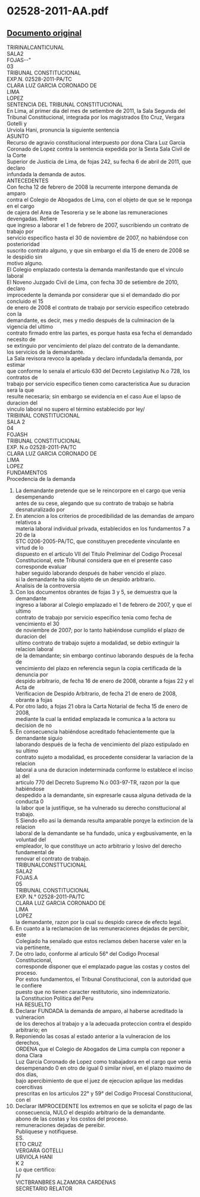 
02528-2011-AA.pdf
=================
  
[Documento original](https://tc.gob.pe/jurisprudencia/2011/02528-2011-AA.pdf)  
---  
TRIRINALCANTICUNAL  
SALA2  
FOJAS--"  
03  
TRIBUNAL CONSTITUCIONAL  
EXP.N. 02528-2011-PA/TC  
CLARA LUZ GARCIA CORONADO DE  
LIMA  
LOPEZ  
SENTENCIA DEL TRIBUNAL CONSTITUCIONAL  
En Lima, al primer dia del mes de setiembre de 2011, la Sala Segunda del  
Tribunal Constitucional, integrada por los magistrados Eto Cruz, Vergara Gotelli y  
Urviola Hani, pronuncia la siguiente sentencia  
ASUNTO  
Recurso de agravio constitucional interpuesto por dona Clara Luz Garcia  
Coronado de Lopez contra la sentencia expedida por la Sexta Sala Civil de la Corte  
Superior de Justicia de Lima, de fojas 242, su fecha 6 de abril de 2011, que declaro  
infundada la demanda de autos.  
ANTECEDENTES  
Con fecha 12 de febrero de 2008 la recurrente interpone demanda de amparo  
contra el Colegio de Abogados de Lima, con el objeto de que se le reponga en el cargo  
de cajera del Area de Tesoreria y se le abone las remuneraciones devengadas. Refiere  
que ingreso a laborar el 1 de febrero de 2007, suscribiendo un contrato de trabajo por  
servicio especifico hasta el 30 de noviembre de 2007, no habiéndose con posterioridad  
suscrito contrato alguno, y que sin embargo el dia 15 de enero de 2008 se le despidio sin  
motivo alguno.  
El Colegio emplazado contesta la demanda manifestando que el vinculo laboral  
El Noveno Juzgado Civil de Lima, con fecha 30 de setiembre de 2010, declaro  
improcedente la demanda por considerar que si el demandado dio por concluido el 15  
de enero de 2008 el contrato de trabajo por servicio especifico cetebrado con la  
demandante, es decir, mes y medio después de la culminacion de la vigencia del ultimo  
contrato firmado entre las partes, es porque hasta esa fecha el demandado necesito de  
se extinguio por vencimiento del plazo del contrato de la demandante.  
los servicios de la demandante.  
La Sala revisora revoco la apelada y declaro infundada/la demanda, por estimar  
que conforme lo senala el articulo 630 del Decreto Legislativp N.o 728, los contratos de  
trabajo por servicio especifico tienen como caracteristica Aue su duracion sera la que  
resulte necesaria; sin embargo se evidencia en el caso Aue el lapso de duracion del  
vinculo laboral no supero el término establecido por ley/  
TRIBIINAL CONSTITUCIONAL  
SALA 2  
04  
FOJASH  
TRIBUNAL CONSTITUCIONAL  
EXP. N.o 02528-2011-PA/TC  
CLARA LUZ GARCIA CORONADO DE  
LIMA  
LOPEZ  
FUNDAMENTOS  
Procedencia de la demanda  
1. La demandante pretende que se le reincorpore en el cargo que venia desempenando  
antes de su cese, alegando que su contrato de trabajo se habria desnaturalizado por  
2. En atencion a los criterios de procedibilidad de las demandas de amparo relativos a  
materia laboral individual privada, establecidos en los fundamentos 7 a 20 de la  
STC 0206-2005-PA/TC, que constituyen precedente vinculante en virtud de lo  
dispuesto en el articulo VII del Titulo Preliminar del Codigo Procesal  
Constitucional, este Tribunal considera que en el presente caso corresponde evaluar  
haber seguido laborando después de haber vencido el plazo.  
si la demandante ha sido objeto de un despido arbitrario.  
Analisis de la controversia  
3. Con los documentos obrantes de fojas 3 y 5, se demuestra que la demandante  
ingreso a laborar al Colegio emplazado el 1 de febrero de 2007, y que el ultimo  
contrato de trabajo por servicio especifico tenia como fecha de vencimiento el 30  
de noviembre de 2007; por lo tanto habiéndose cumplido el plazo de duracion del  
ultimo contrato de trabajo sujeto a modalidad, se debio extinguir la relacion laboral  
de la demandante; sin embargo continuo laborando después de la fecha de  
vencimiento del plazo en referencia segun la copia certificada de la denuncia por  
despido arbitrario, de fecha 16 de enero de 2008, obrante a fojas 22 y el Acta de  
Verificacion de Despido Arbitrario, de fecha 21 de enero de 2008, obrante a fojas  
28. Por otro lado, a fojas 21 obra la Carta Notarial de fecha 15 de enero de 2008,  
mediante la cual la entidad emplazada le comunica a la actora su decision de no  
4. En consecuencia habiéndose acreditado fehacientemente que la demandante siguio  
laborando después de la fecha de vencimiento del plazo estipulado en su ultimo  
contrato sujeto a modalidad, es procedente considerar la variacion de la relacion  
laboral a una de duracion indeterminada conforme lo establece el inciso a) del  
articulo 770 del Decreto Supremo N.o 003-97-TR, razon por la que habiéndose  
despedido a la demandante, sin expresarle causa alguna detivada de la conducta 0  
la labor que la justifique, se ha vulnerado su derecho consttucional al trabajo.  
5 Siendo ello asi la demanda resulta amparable porqye la extincion de la relacion  
laboral de la demandante se ha fundado, unica y exgbusivamente, en la voluntad del  
empleador, lo que constituye un acto arbitrario y losivo del derecho fundamental de  
renovar el contrato de trabajo.  
TRIBUNALCONSTTUCIONAL  
SALA2  
FOJAS.A  
05  
TRIBUNAL CONSTITUCIONAL  
EXP. N.° 02528-2011-PA/TC  
CLARA LUZ GARCIA CORONADO DE  
LIMA  
LOPEZ  
la demandante, razon por la cual su despido carece de efecto legal.  
6. En cuanto a la reclamacion de las remuneraciones dejadas de percibir, este  
Colegiado ha senalado que estos reclamos deben hacerse valer en la via pertinente,  
7. De otro lado, conforme al articulo 56° del Codigo Procesal Constitucional,  
corresponde disponer que el emplazado pague las costas y costos del proceso.  
Por estos fundamentos, el Tribunal Constitucional, con la autoridad que le confiere  
puesto que no tienen caracter restitutorio, sino indemnizatorio.  
la Constitucion Politica del Peru  
HA RESUELTO  
1. Declarar FUNDADA la demanda de amparo, al haberse acreditado la vulneracion  
de los derechos al trabajo y a la adecuada proteccion contra el despido arbitrario; en  
2. Reponiendo las cosas al estado anterior a la vulneracion de los derechos,  
ORDENA que el Colegio de Abogados de Lima cumpla con reponer a dona Clara  
Luz Garcia Coronado de Lopez como trabajadora en el cargo que venia  
desempenando 0 en otro de igual 0 similar nivel, en el plazo maximo de dos dias,  
bajo apercibimiento de que el juez de ejecucion aplique las medidas coercitivas  
prescritas en los articulos 22° y 59° del Codigo Procesal Constitucional, con el  
3. Declarar IMPROCEDENTE los extremos en que se solicita el pago de las  
consecuencia, NULO el despido arbitrario de la demandante.  
abono de las costas y los costos del proceso.  
remuneraciones dejadas de pereibir.  
Publiquese y notifiquese.  
SS.  
ETO CRUZ  
VERGARA GOTELLI  
URVIOLA HANI  
K 2  
Lo que certifico:  
IV  
VICTBRANBRES ALZAMORA CARDENAS  
SECRETARIO RELATOR